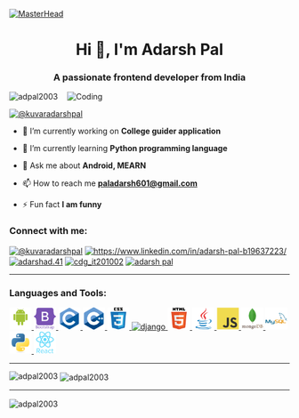 [![MasterHead](https://miro.medium.com/max/1400/1*unmVsOH7qujPeBwFN5Y2Zw.png)](https://adpal2003.io)
<h1 align="center">Hi 👋, I'm Adarsh Pal</h1>
<h3 align="center">A passionate frontend developer from India</h3>

<img align="right" alt="Coding" Width="400" src="https://cdn.dribbble.com/users/1162077/screenshots/3848914/media/7ed7d5ca074b48b328150e5a231e8d1f.gif"/>

<p align="left"> <img src="https://komarev.com/ghpvc/?username=adpal2003&label=Profile%20views&color=0e75b6&style=flat" alt="adpal2003" /> </p>

<p align="left"> <a href="https://twitter.com/@kuvaradarshpal" target="blank"><img src="https://img.shields.io/twitter/follow/@kuvaradarshpal?logo=twitter&style=for-the-badge" alt="@kuvaradarshpal" /></a> </p>

- 🔭 I’m currently working on **College guider application**

- 🌱 I’m currently learning **Python programming language**

- 💬 Ask me about **Android, MEARN**

- 📫 How to reach me **paladarsh601@gmail.com**

- ⚡ Fun fact **I am funny**

<h3 align="left">Connect with me:</h3>
<p align="left">
<a href="https://twitter.com/@kuvaradarshpal" target="blank"><img align="center" src="https://raw.githubusercontent.com/rahuldkjain/github-profile-readme-generator/master/src/images/icons/Social/twitter.svg" alt="@kuvaradarshpal" height="30" width="40" /></a>
<a href="https://linkedin.com/in/https://www.linkedin.com/in/adarsh-pal-b19637223/" target="blank"><img align="center" src="https://raw.githubusercontent.com/rahuldkjain/github-profile-readme-generator/master/src/images/icons/Social/linked-in-alt.svg" alt="https://www.linkedin.com/in/adarsh-pal-b19637223/" height="30" width="40" /></a>
<a href="https://instagram.com/adarshad.41" target="blank"><img align="center" src="https://raw.githubusercontent.com/rahuldkjain/github-profile-readme-generator/master/src/images/icons/Social/instagram.svg" alt="adarshad.41" height="30" width="40" /></a>
<a href="https://www.codechef.com/users/cdg_it201002" target="blank"><img align="center" src="https://cdn.jsdelivr.net/npm/simple-icons@3.1.0/icons/codechef.svg" alt="cdg_it201002" height="30" width="40" /></a>
<a href="https://www.leetcode.com/adarsh pal" target="blank"><img align="center" src="https://raw.githubusercontent.com/rahuldkjain/github-profile-readme-generator/master/src/images/icons/Social/leet-code.svg" alt="adarsh pal" height="30" width="40" /></a>
</p>
<hr/>
<h3 align="left">Languages and Tools:</h3>
<p align="left"> <a href="https://developer.android.com" target="_blank" rel="noreferrer"> <img src="https://raw.githubusercontent.com/devicons/devicon/master/icons/android/android-original-wordmark.svg" alt="android" width="40" height="40"/> </a> <a href="https://getbootstrap.com" target="_blank" rel="noreferrer"> <img src="https://raw.githubusercontent.com/devicons/devicon/master/icons/bootstrap/bootstrap-plain-wordmark.svg" alt="bootstrap" width="40" height="40"/> </a> <a href="https://www.cprogramming.com/" target="_blank" rel="noreferrer"> <img src="https://raw.githubusercontent.com/devicons/devicon/master/icons/c/c-original.svg" alt="c" width="40" height="40"/> </a> <a href="https://www.w3schools.com/cpp/" target="_blank" rel="noreferrer"> <img src="https://raw.githubusercontent.com/devicons/devicon/master/icons/cplusplus/cplusplus-original.svg" alt="cplusplus" width="40" height="40"/> </a> <a href="https://www.w3schools.com/css/" target="_blank" rel="noreferrer"> <img src="https://raw.githubusercontent.com/devicons/devicon/master/icons/css3/css3-original-wordmark.svg" alt="css3" width="40" height="40"/> </a> <a href="https://www.djangoproject.com/" target="_blank" rel="noreferrer"> <img src="https://cdn.worldvectorlogo.com/logos/django.svg" alt="django" width="40" height="40"/> </a> <a href="https://www.w3.org/html/" target="_blank" rel="noreferrer"> <img src="https://raw.githubusercontent.com/devicons/devicon/master/icons/html5/html5-original-wordmark.svg" alt="html5" width="40" height="40"/> </a> <a href="https://www.java.com" target="_blank" rel="noreferrer"> <img src="https://raw.githubusercontent.com/devicons/devicon/master/icons/java/java-original.svg" alt="java" width="40" height="40"/> </a> <a href="https://developer.mozilla.org/en-US/docs/Web/JavaScript" target="_blank" rel="noreferrer"> <img src="https://raw.githubusercontent.com/devicons/devicon/master/icons/javascript/javascript-original.svg" alt="javascript" width="40" height="40"/> </a> <a href="https://www.mongodb.com/" target="_blank" rel="noreferrer"> <img src="https://raw.githubusercontent.com/devicons/devicon/master/icons/mongodb/mongodb-original-wordmark.svg" alt="mongodb" width="40" height="40"/> </a> <a href="https://www.mysql.com/" target="_blank" rel="noreferrer"> <img src="https://raw.githubusercontent.com/devicons/devicon/master/icons/mysql/mysql-original-wordmark.svg" alt="mysql" width="40" height="40"/> </a> <a href="https://www.python.org" target="_blank" rel="noreferrer"> <img src="https://raw.githubusercontent.com/devicons/devicon/master/icons/python/python-original.svg" alt="python" width="40" height="40"/> </a> <a href="https://reactjs.org/" target="_blank" rel="noreferrer"> <img src="https://raw.githubusercontent.com/devicons/devicon/master/icons/react/react-original-wordmark.svg" alt="react" width="40" height="40"/> </a> </p>
<hr/>

<p><img align="left" src="https://github-readme-stats.vercel.app/api/top-langs?username=adpal2003&show_icons=true&locale=en&layout=compact" alt="adpal2003" /></p>

<p>&nbsp;<img align="center" src="https://github-readme-stats.vercel.app/api?username=adpal2003&show_icons=true&locale=en" alt="adpal2003" /></p>
<hr/>

<p><img align="center" src="https://github-readme-streak-stats.herokuapp.com/?user=adpal2003&" alt="adpal2003" /></p>
